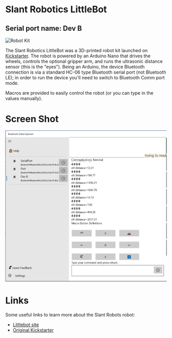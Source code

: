 ﻿# Slant Robotics LittleBot

## Serial port name: Dev B

![Robot Kit](../DevicePictures/SlantRobotics_LittleBot-175.png)

The Slant Robotics LittleBot was a 3D-printed robot kit launched on [Kickstarter](https://www.kickstarter.com/projects/slantrobotics/littlebot-a-fun-arduino-robot-for-students-and-beg). The robot
is powered by an Arduino Nano that drives the wheels, controls the optional gripper arm, and runs the ultrasonic 
distance sensor (this is the "eyes"). Being an Arduino, the device Bluetooth connection is via a standard
HC-06 type Bluetooth serial port (not Bluetooth LE); in order to run the device you'll need to switch to 
Bluetooth Comm port mode.

Macros are provided to easily control the robot (or you can type in the values manually).

# Screen Shot
![Screen Shot](../ScreenShots/Device_SlantRobotics_LittleBot.png)

# Links
Some useful links to learn more about the Slant Robots robot:

* [Littlebot site](https://www.littlearmrobot.com/littlebot_original.html)
* [Original Kickstarter](www.kickstarter.com/projects/slantrobotics/littlebot-a-fun-arduino-robot-for-students-and-beg)